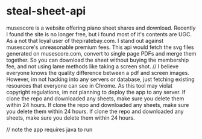# steal-sheet-api

musescore is a website offering piano sheet shares and download. 
Recently I found the site is no longer free, but i found most of it's contents are UGC. 
As a not that loyal user of thepiratebay.com. 
I stand out against musescore's unreasonable premium fees. 
This api would fetch the svg files generated on musescore.com, convert to single page PDFs and merge them together. 
So you can download the sheet without buying the membership fee, and not using lame methods like taking a screen shot. 
// I believe everyone knows the quality difference between a pdf and screen images. 
However, im not hacking into any servers or database, just fetching existing resources that everyone can see in Chrome. 
As this tool may violat copyright regulations, im not planning to deploy the app to any server.
If clone the repo and downloaded any sheets, make sure you delete them within 24 hours. 
If clone the repo and downloaded any sheets, make sure you delete them within 24 hours. 
If clone the repo and downloaded any sheets, make sure you delete them within 24 hours.  

// note the app requires java to run
